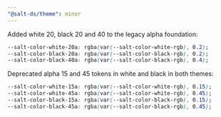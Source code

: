 ```yaml
---
"@salt-ds/theme": minor
---
```


Added white 20, black 20 and 40 to the legacy alpha foundation:

```css
--salt-color-white-20a: rgba(var(--salt-color-white-rgb), 0.2);
--salt-color-black-20a: rgba(var(--salt-color-black-rgb), 0.2);
--salt-color-black-40a: rgba(var(--salt-color-black-rgb), 0.4);
```

Deprecated alpha 15 and 45 tokens in white and black in both themes:

```css
--salt-color-white-15a: rgba(var(--salt-color-white-rgb), 0.15);
--salt-color-white-45a: rgba(var(--salt-color-white-rgb), 0.45);
--salt-color-black-15a: rgba(var(--salt-color-black-rgb), 0.15);
--salt-color-black-45a: rgba(var(--salt-color-black-rgb), 0.45);
```
